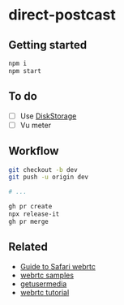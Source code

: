 # direct-postcast

## Getting started

```bash
npm i
npm start
```

## To do

- [ ] Use [DiskStorage](https://recordrtc.org/global.html#DiskStorage)
- [ ] Vu meter

## Workflow

```bash
git checkout -b dev
git push -u origin dev

# ...

gh pr create
npx release-it
gh pr merge

```

## Related

- [Guide to Safari webrtc](https://webrtchacks.com/guide-to-safari-webrtc/)
- [webrtc samples](https://webrtc.github.io/samples/)
- [getusermedia](https://github.com/webrtc/samples/blob/gh-pages/src/content/getusermedia/audio/js/main.js)
- [webrtc tutorial](https://codelabs.developers.google.com/codelabs/webrtc-web/#2)
